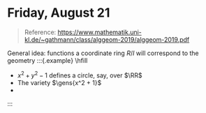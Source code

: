 # Friday, August 21

> Reference: <https://www.mathematik.uni-kl.de/~gathmann/class/alggeom-2019/alggeom-2019.pdf>

General idea: functions a coordinate ring $R/I$ will correspond to the geometry 
:::{.example}
\hfill
- $x^2 + y^2 - 1$ defines a circle, say, over $\RR$
- The variety $\gens{x^2 + 1}$
- 
:::

